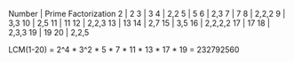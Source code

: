Number	|	Prime Factorization
2		|	2
3		|	3
4		|	2,2
5		|	5
6		|	2,3
7		|	7
8		|	2,2,2
9		|	3,3
10		|	2,5
11		|	11
12		|	2,2,3
13		|	13
14		|	2,7
15		|	3,5
16		|	2,2,2,2
17		|	17
18		|	2,3,3
19		|	19
20		|	2,2,5

LCM(1-20) =  2^4 * 3^2 * 5 * 7 * 11 * 13 * 17 * 19 = 232792560 